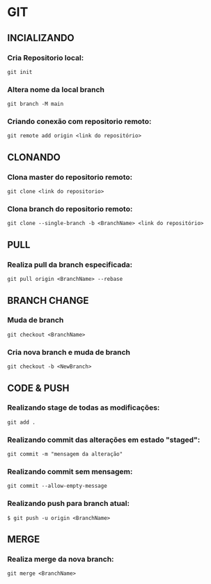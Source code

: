 # GIT
## INCIALIZANDO
### Cria Repositorio local:
```
git init
```
### Altera nome da local branch
```
git branch -M main
```
### Criando conexão com repositorio remoto:
```
git remote add origin <link do repositório>
```
## CLONANDO
### Clona master do repositorio remoto:
```
git clone <link do repositorio>
```
### Clona branch do repositorio remoto:
```
git clone --single-branch -b <BranchName> <link do repositório>
```
## PULL
### Realiza pull da branch especificada:
```
git pull origin <BranchName> --rebase
```
## BRANCH CHANGE
### Muda de branch
```
git checkout <BranchName>
```
### Cria nova branch e muda de branch
```
git checkout -b <NewBranch>
```
## CODE & PUSH
### Realizando stage de todas as modificações:
```
git add .
```
### Realizando commit das alterações em estado "staged":
```
git commit -m "mensagem da alteração"
```
### Realizando commit sem mensagem:
```
git commit --allow-empty-message
```
### Realizando push para branch atual:
```
$ git push -u origin <BranchName>
```
## MERGE
### Realiza merge da nova branch:
```
git merge <BranchName>
```